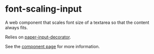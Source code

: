# font-scaling-input

A web component that scales font size of a textarea so that the content always
fits.

Relies on [paper-input-decorator](https://github.com/Polymer/paper-input).

See the [component page](http://jamstooks.github.io/font-scaling-input) for more information.
